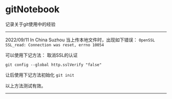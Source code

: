 # gitNotebook
记录关于git使用中的经验

---------------------------------------------------
2022/09/11 
In China Suzhou
当上传本地文件时，出现如下错误：
``` OpenSSL SSL_read: Connection was reset, errno 10054 ```
 
 可以使用下记方法：
 取消SSL的认证
 ```
 git config --global http.sslVerify "false"
 ```
 让后使用下记方法初始化
 ```git init ```

  以上方法测试有效。
  
 -------------------------------------------
 
